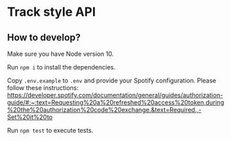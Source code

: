 # Track style API

## How to develop?

Make sure you have Node version 10.

Run `npm i` to install the dependencies.

Copy `.env.example` to `.env` and provide your Spotify configuration. Please follow these instructions: https://developer.spotify.com/documentation/general/guides/authorization-guide/#:~:text=Requesting%20a%20refreshed%20access%20token,during%20the%20authorization%20code%20exchange.&text=Required.,-Set%20it%20to

Run `npm test` to execute tests.

